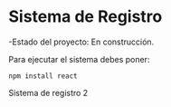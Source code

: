 <h1>Sistema de Registro</h1>

-Estado del proyecto: En construcción.

Para ejecutar el sistema debes poner:

```npm install react```

Sistema de registro 2
